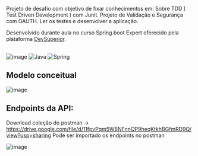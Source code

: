 Projeto de desafio com objetivo de fixar conhecimentos em:
Sobre TDD ( Test Driven Development ) com Junit.
Projeto de Validação e Segurança com OAUTH.
Ler os testes e desenvolver a aplicação.

Desenvolvido durante aula no curso Spring boot Expert oferecido pela plataforma [DevSuperior](https://devsuperior.com.br/).</br></br>


![image](https://github.com/Sammy192/desafioAula_JunitTests/assets/53224915/88df6aa9-9eff-4558-a0ea-701482bf62ae)
![Java](https://img.shields.io/badge/java-%23ED8B00.svg?style=for-the-badge&logo=openjdk&logoColor=white)
![Spring](https://img.shields.io/badge/spring-%236DB33F.svg?style=for-the-badge&logo=spring&logoColor=white)

## Modelo conceitual

![image](https://github.com/Sammy192/desafioAulaOAUTH_EventCity/assets/53224915/dff6c5f7-7178-4933-b80a-2c0c5b0285cb)



## Endpoints da API:

Download coleção do postman -> https://drive.google.com/file/d/11fpvPqm5W8NFnnQP9heqKtkhBGfmRD9Q/view?usp=sharing
Pode ser importado os endpoints no postman

![image](https://github.com/Sammy192/desafioAulaOAUTH_EventCity/assets/53224915/999f0f3e-5f8b-41fe-bf7f-d6939efe0aed)

